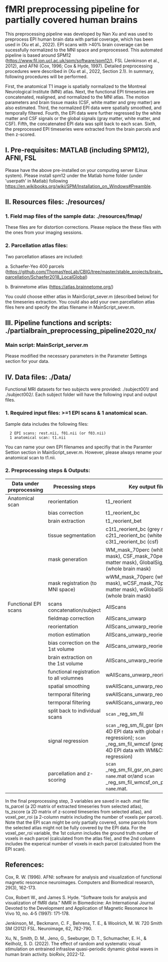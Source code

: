 # fMRI preprocessing pipeline for partially covered human brains
This preprocessing pipeline was developed by Nan Xu and was used to preprocess EPI human brain data with partial coverage, which has been used in (Xu et al., 2022). EPI scans with >40% brain coverage can be sucessfully normalized to the MNI space and preprocessed. This automated pipeline is based around SPM12 (https://www.fil.ion.ucl.ac.uk/spm/software/spm12/), FSL (Jenkinson et al., 2012), and AFNI (Cox, 1996; Cox & Hyde, 1997). Detailed preprocessing procedures were described in (Xu et al., 2022, Section 2.1). In summary, following procedures will be performed. 

First, the anatomical T1 image is spatially normalized to the Montreal Neurological Institute (MNI) atlas. Next, the functional EPI timeseries are concatenated, realigned, and normalized to the MNI atlas. The motion parameters and brain tissue masks (CSF, white matter and grey matter) are also estimated. Third, the normalized EPI data were spatially smoothed, and temporally filtered. Fourth, the EPI data were further regressed by the white matter and CSF signals or the global signals (gray matter, white matter, and CSF). Fifth, the concatenated EPI data was split back to each scan. Sixth, the preprocessed EPI timeseries were extracted from the brain parcels and then z-scored. 


## I. Pre-requisites: MATLAB (including SPM12), AFNI, FSL
Please have the above pre-installed on your computing server (Linux system). Please install spm12 under the Matlab home folder (under 'userpath' in Matlab) following
https://en.wikibooks.org/wiki/SPM/Installation_on_Windows#Preamble.

## II. Resources files: ./resources/
### 1. Field map files of the sample data: ./resources/fmap/
These files are for distortion corrections. Please replace the these files with the ones from your imaging sessions.

### 2. Parcellation atlas files:
Two parcellation atlases are included:

   a. Schaefer-Yeo 400 parcels (https://github.com/ThomasYeoLab/CBIG/tree/master/stable_projects/brain_parcellation/Schaefer2018_LocalGlobal)
   
   b. Brainnetome atlas  (https://atlas.brainnetome.org/)

You could choose either atlas in MainScript_sever.m (described below) for the timeseries extraction. You could also add your own parcellation atlas files here and specify the atlas filename in MainScript_sever.m.

## III. Pipeline functions and scripts: ./partialbrain_preprocessing_pipeline2020_nx/
### Main script: MainScript_server.m 
Please modified the necessary parameters in the Parameter Settings section for your data.

## IV. Data files: ./Data/
Functional MRI datasets for two subjects were provided: ./subject001/ and ./subject002/. Each subject folder will have the following input and output files.
### 1. Required input files: >=1 EPI scans & 1 anatomical scan. 
Sample data includes the following files:

      2 EPI scans: rest.nii, f01.nii (or f03.nii) 
      1 anatomical scan: t1.nii 

You can name your own EPI filenames and specifiy that in the Paramter Settion section in MainScript_sever.m. However, please always rename your anatomical scan to t1.nii.
### 2. Preprocessing steps & Outputs:
| Data under preprocessing | Precessing steps |    Key output files   |
|--------------------------|-----------------|--------------|
| Anatomical scan          | reorientation   | t1_reorient  |
|                          | bias correction | t1_reorient_bc |
|                          | brain extraction | t1_reorient_bet |
|                          | tissue segmentation |c1t1_reorient_bc (grey matter), c2t1_reorient_bc (white matter), c3t1_reorient_bc (csf)|
|                          | mask generation |  WM_mask_70perc (white matter mask), CSF_mask_70perc (white matter mask), GlobalSig_mask (whole brain mask) |
|                          | mask registration (to MNI space) |  wWM_mask_70perc (white matter mask), wCSF_mask_70perc (white matter mask), wGlobalSig_mask (whole brain mask) |
| Functional EPI scans     | scans concatenation/subject | AllScans  |
|                          | fieldmap correction   | AllScans_unwarp  |
|                          | reorientation   | AllScans_unwarp_reorient  |
|                          | motion estimation | AllScans_unwarp_reorient |
|                          | bias correction on the 1st volume | AllScans_unwarp_reorient_bc |
|                          | brain extraction on the 1st volume | AllScans_unwarp_reorient_bc_bet |
|                          | functional registration to all volumnes | wAllScans_unwarp_reorient |
|                          | spatial smoothing |  swAllScans_unwarp_reorient |
|                          | termporal filtering |  swAllScans_unwarp_reorient_fil |
|                          | termporal filtering |  swAllScans_unwarp_reorient_fil |
|                          | split back to individual scans | `scan` \_reg_sm_fil |
|                          | signal regression | `scan` \_reg_sm_fil_gsr (preprocessed 4D EPI data with global signal regression); `scan` \_reg_sm_fil_wmcsf (preprocessed 4D EPI data with WM&CSF regression) |
|                          | parcellation and z-scoring | `scan` \_reg_sm_fil_gsr_on_parcel_`atlas name`.mat or/and `scan` \_reg_sm_fil_wmcsf_on_parcel_`atlas name`.mat. |

In the final preprocessing step, 3 variables are saved in each .mat file: ts_parcel (a 2D matrix of extracted timeseries from selected atlas), ts_zscore (a 2D matrix of z-scored timeseries from selected atlas), and voxel_per_roi (a 2-column matrix including the number of voxels per parcel). Note that the EPI scan might be only partially covered, some parcels from the selected atlas might not be fully covered by the EPI data. For the voxel_per_roi variable, the 1st column includes the ground truth number of voxels in each parcel (calculated from the atlas file), and the 2nd column includes the experical number of voxels in each parcel (calculated from the EPI scan).

## References:
Cox, R. W. (1996). AFNI: software for analysis and visualization of functional magnetic resonance neuroimages. Computers and Biomedical research, 29(3), 162-173.

Cox, Robert W., and James S. Hyde. "Software tools for analysis and visualization of fMRI data." NMR in Biomedicine: An International Journal Devoted to the Development and Application of Magnetic Resonance In Vivo 10, no. 4‐5 (1997): 171-178.

Jenkinson, M., Beckmann, C. F., Behrens, T. E., & Woolrich, M. W. 720 Smith SM (2012) FSL. Neuroimage, 62, 782-790.

Xu, N., Smith, D. M., Jeno, G., Seeburger, D. T., Schumacher, E. H., & Keilholz, S. D. (2022). The effect of random and systematic visual stimulation on entrained infraslow quasi-periodic dynamic global waves in human brain activity. bioRxiv, 2022-12.

